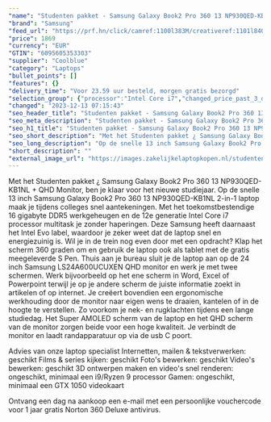 ```yaml
---
"name": "Studenten pakket - Samsung Galaxy Book2 Pro 360 13 NP930QED-KB1NL + QHD Monitor"
"brand": "Samsung"
"feed_url": "https://prf.hn/click/camref:1100l383M/creativeref:1101l84031/destination:https%3A%2F%2Fwww.coolblue.nl%2Fproduct%2F912069"
"price": 1869
"currency": "EUR"
"GTIN": "6095605353303"
"supplier": "Coolblue"
"category": "Laptops"
"bullet_points": []
"features": {}
"delivery_time": "Voor 23.59 uur besteld, morgen gratis bezorgd"
"selection_group": {"processor":"Intel Core i7","changed_price_past_3_days":false,"product_family":"Galaxy book2"}
"changed": "2023-12-13 07:15:43"
"seo_header_title": "Studenten pakket - Samsung Galaxy Book2 Pro 360 13 NP930QED-KB1NL + QHD Monitor"
"seo_meta_description": "Studenten pakket - Samsung Galaxy Book2 Pro 360 13 NP930QED-KB1NL + QHD Monitor"
"seo_h1_title": "Studenten pakket - Samsung Galaxy Book2 Pro 360 13 NP930QED-KB1NL + QHD Monitor"
"seo_short_description": "Met het Studenten pakket ¿ Samsung Galaxy Book2 Pro 360 13 NP930QED-KB1NL + QHD Monitor, ben je klaar voor het nieuwe studiejaar."
"seo_long_description": "Op de snelle 13 inch Samsung Galaxy Book2 Pro 360 13 NP930QED-KB1NL 2-in-1 laptop maak je tijdens colleges snel aantekeningen. Met het toekomstbestendige 16 gigabyte DDR5 werkgeheugen en de 12e generatie Intel Core i7 processor multitask je zonder haperingen. Deze Samsung heeft daarnaast het Intel Evo label, waardoor je zeker weet dat de laptop snel en energiezuinig is. Wil je in de trein nog even door met een opdracht? Klap het scherm 360 graden om en gebruik de laptop ook als tablet met de gratis meegeleverde S Pen. Thuis aan je bureau sluit je de laptop aan op de 24 inch Samsung LS24A600UCUXEN QHD monitor en werk je met twee schermen. Werk bijvoorbeeld op het ene scherm in Word, Excel of Powerpoint terwijl je op je andere scherm de juiste informatie zoekt in artikelen of op internet. Je creëert bovendien een ergonomische werkhouding door de monitor naar eigen wens te draaien, kantelen of in de hoogte te verstellen. Zo voorkom je nek- en rugklachten tijdens een lange studiedag. Het Super AMOLED scherm van de laptop en het QHD scherm van de monitor zorgen beide voor een hoge kwaliteit. Je verbindt de monitor en laadt randapparatuur op via de usb C poort. \r\n\r\nAdvies van onze laptop specialist\r\nInternetten, mailen & tekstverwerken: geschikt\r\nFilms & series kijken: geschikt\r\nFoto's bewerken: geschikt\r\nVideo's bewerken: geschikt\r\n3D ontwerpen maken en video's snel renderen: ongeschikt, minimaal een i9/Ryzen 9 processor\r\nGamen: ongeschikt, minimaal een GTX 1050 videokaart\r\n \r\nOntvang een dag na aankoop een e-mail met een persoonlijke vouchercode voor 1 jaar gratis Norton 360 Deluxe antivirus."
"short_description": ""
"external_image_url": "https://images.zakelijkelaptopkopen.nl/studenten-pakket-samsung-galaxy-book2-pro-360-13-np930qed-kb1nl-qhd-monitor.webp"
---
```


Met het Studenten pakket ¿ Samsung Galaxy Book2 Pro 360 13 NP930QED-KB1NL + QHD Monitor, ben je klaar voor het nieuwe studiejaar. Op de snelle 13 inch Samsung Galaxy Book2 Pro 360 13 NP930QED-KB1NL 2-in-1 laptop maak je tijdens colleges snel aantekeningen. Met het toekomstbestendige 16 gigabyte DDR5 werkgeheugen en de 12e generatie Intel Core i7 processor multitask je zonder haperingen. Deze Samsung heeft daarnaast het Intel Evo label, waardoor je zeker weet dat de laptop snel en energiezuinig is. Wil je in de trein nog even door met een opdracht? Klap het scherm 360 graden om en gebruik de laptop ook als tablet met de gratis meegeleverde S Pen. Thuis aan je bureau sluit je de laptop aan op de 24 inch Samsung LS24A600UCUXEN QHD monitor en werk je met twee schermen. Werk bijvoorbeeld op het ene scherm in Word, Excel of Powerpoint terwijl je op je andere scherm de juiste informatie zoekt in artikelen of op internet. Je creëert bovendien een ergonomische werkhouding door de monitor naar eigen wens te draaien, kantelen of in de hoogte te verstellen. Zo voorkom je nek- en rugklachten tijdens een lange studiedag. Het Super AMOLED scherm van de laptop en het QHD scherm van de monitor zorgen beide voor een hoge kwaliteit. Je verbindt de monitor en laadt randapparatuur op via de usb C poort.

Advies van onze laptop specialist
Internetten, mailen & tekstverwerken: geschikt
Films & series kijken: geschikt
Foto's bewerken: geschikt
Video's bewerken: geschikt
3D ontwerpen maken en video's snel renderen: ongeschikt, minimaal een i9/Ryzen 9 processor
Gamen: ongeschikt, minimaal een GTX 1050 videokaart
 
Ontvang een dag na aankoop een e-mail met een persoonlijke vouchercode voor 1 jaar gratis Norton 360 Deluxe antivirus.